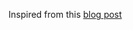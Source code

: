 Inspired from this [blog post](https://krasimirtsonev.com/blog/article/implementing-an-async-queue-in-23-lines-of-code)
